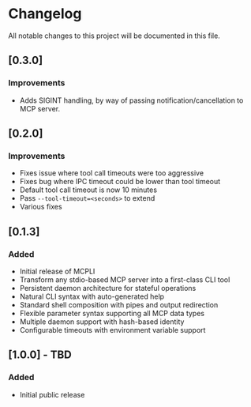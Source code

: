 # Changelog

All notable changes to this project will be documented in this file.

## [0.3.0]

### Improvements
- Adds SIGINT handling, by way of passing notification/cancellation to MCP server.

## [0.2.0]

### Improvements
- Fixes issue where tool call timeouts were too aggressive
- Fixes bug where IPC timeout could be lower than tool timeout
- Default tool call  timeout is now 10 minutes
- Pass `--tool-timeout=<seconds>` to extend
- Various fixes

## [0.1.3]

### Added
- Initial release of MCPLI
- Transform any stdio-based MCP server into a first-class CLI tool
- Persistent daemon architecture for stateful operations
- Natural CLI syntax with auto-generated help
- Standard shell composition with pipes and output redirection
- Flexible parameter syntax supporting all MCP data types
- Multiple daemon support with hash-based identity
- Configurable timeouts with environment variable support

## [1.0.0] - TBD

### Added
- Initial public release
